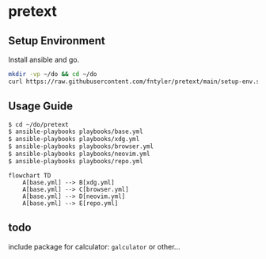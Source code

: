 # pretext

## Setup Environment

Install ansible and go.

```sh
mkdir -vp ~/do && cd ~/do
curl https://raw.githubusercontent.com/fntyler/pretext/main/setup-env.sh | sh
```

## Usage Guide

```sh
$ cd ~/do/pretext
$ ansible-playbooks playbooks/base.yml
$ ansible-playbooks playbooks/xdg.yml
$ ansible-playbooks playbooks/browser.yml
$ ansible-playbooks playbooks/neovim.yml
$ ansible-playbooks playbooks/repo.yml
```

```mermaid
flowchart TD
    A[base.yml] --> B[xdg.yml]
    A[base.yml] --> C[browser.yml]
    A[base.yml] --> D[neovim.yml]
    A[base.yml] --> E[repo.yml]
```

## todo

include package for calculator: `galculator` or other...
